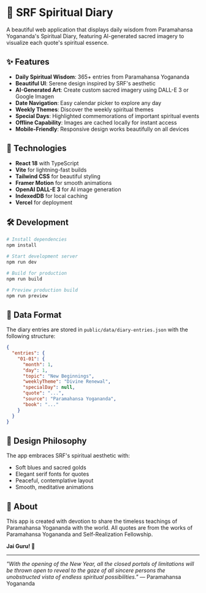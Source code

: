 # 🪷 SRF Spiritual Diary

A beautiful web application that displays daily wisdom from Paramahansa Yogananda's Spiritual Diary, featuring AI-generated sacred imagery to visualize each quote's spiritual essence.

## ✨ Features

- **Daily Spiritual Wisdom**: 365+ entries from Paramahansa Yogananda
- **Beautiful UI**: Serene design inspired by SRF's aesthetic
- **AI-Generated Art**: Create custom sacred imagery using DALL-E 3 or Google Imagen
- **Date Navigation**: Easy calendar picker to explore any day
- **Weekly Themes**: Discover the weekly spiritual themes
- **Special Days**: Highlighted commemorations of important spiritual events
- **Offline Capability**: Images are cached locally for instant access
- **Mobile-Friendly**: Responsive design works beautifully on all devices

## 🚀 Technologies

- **React 18** with TypeScript
- **Vite** for lightning-fast builds
- **Tailwind CSS** for beautiful styling
- **Framer Motion** for smooth animations
- **OpenAI DALL-E 3** for AI image generation
- **IndexedDB** for local caching
- **Vercel** for deployment

## 🛠️ Development

```bash
# Install dependencies
npm install

# Start development server
npm run dev

# Build for production
npm run build

# Preview production build
npm run preview
```

## 📝 Data Format

The diary entries are stored in `public/data/diary-entries.json` with the following structure:

```json
{
  "entries": {
    "01-01": {
      "month": 1,
      "day": 1,
      "topic": "New Beginnings",
      "weeklyTheme": "Divine Renewal",
      "specialDay": null,
      "quote": "...",
      "source": "Paramahansa Yogananda",
      "book": "..."
    }
  }
}
```

## 🎨 Design Philosophy

The app embraces SRF's spiritual aesthetic with:
- Soft blues and sacred golds
- Elegant serif fonts for quotes
- Peaceful, contemplative layout
- Smooth, meditative animations

## 🙏 About

This app is created with devotion to share the timeless teachings of Paramahansa Yogananda with the world. All quotes are from the works of Paramahansa Yogananda and Self-Realization Fellowship.

**Jai Guru! 🪷**

---

*"With the opening of the New Year, all the closed portals of limitations will be thrown open to reveal to the gaze of all sincere persons the unobstructed vista of endless spiritual possibilities."*
— Paramahansa Yogananda


